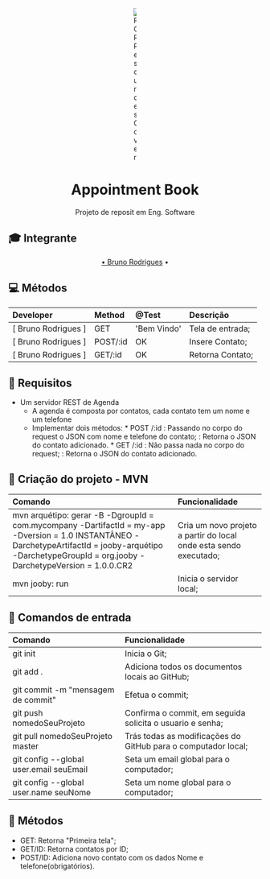 <p align="center">
	<img src="http://media.breitbart.com/media/2016/02/github-logo.jpg" alt="ROR Resources Cover" style="max-width:1%;">
</p>

<h1 align="center">Appointment Book</h1>

<p align="center">Projeto de reposit em Eng. Software</p>

## :mortar_board: Integrante

<a id="user-content-Índice" class="anchor" href="#Índice" aria-hidden="true"></a>
<p align="center">
	<a href="https://github.com/BRodrigues93" target="_blank">• Bruno Rodrigues</a> • 
</p>

## :computer: Métodos
Developer | Method | @Test | Descrição
:-- | :-- | :-- | :--
[ Bruno Rodrigues  ] | GET | 'Bem Vindo'              | Tela de entrada;
[ Bruno Rodrigues  ] | POST/:id | OK              | Insere Contato;
[ Bruno Rodrigues  ] | GET/:id | OK              | Retorna Contato;

## :beginner: Requisitos 
* Um servidor REST de Agenda
  - A agenda é composta por contatos, cada contato tem um nome e um telefone
  - Implementar dois métodos:
		* POST /:id
		         : Passando no corpo do request o JSON com nome e telefone do contato;
		         : Retorna o JSON do contato adicionado.
		* GET /:id
		         : Não passa nada no corpo do request;
		         : Retorna o JSON do contato adicionado.

## :circus_tent: Criação do projeto - MVN
Comando | Funcionalidade
:-- | :-- 
mvn arquétipo: gerar -B -DgroupId = com.mycompany -DartifactId = my-app -Dversion = 1.0 INSTANTÂNEO -DarchetypeArtifactId = jooby-arquétipo -DarchetypeGroupId = org.jooby -DarchetypeVersion = 1.0.0.CR2 | Cria um novo projeto a partir do local onde esta sendo executado;
mvn jooby: run | Inicia o servidor local;

## :fallen_leaf: Comandos de entrada
Comando | Funcionalidade
:-- | :-- 
git init | Inicia o Git;
git add . | Adiciona  todos os documentos locais ao GitHub;
git commit -m "mensagem de commit" | Efetua o commit;
git push nomedoSeuProjeto | Confirma o commit, em seguida solicita o usuario e senha;
git pull nomedoSeuProjeto master | Trás todas as modificações do GitHub para o computador local;
git config --global user.email seuEmail | Seta um email global para o computador;
git config --global user.name seuNome | Seta um nome global para o computador;

## :book: Métodos
* GET: Retorna "Primeira tela";
* GET/ID: Retorna contatos por ID;
* POST/ID: Adiciona novo contato com os dados Nome e telefone(obrigatórios).

